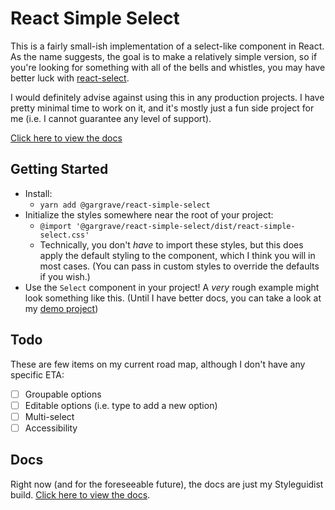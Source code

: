 # React Simple Select

This is a fairly small-ish implementation of a select-like component in React.
As the name suggests, the goal is to make a relatively simple version, so if
you're looking for something with all of the bells and whistles, you may have
better luck with [react-select](https://github.com/JedWatson/react-select).

I would definitely advise against using this in any production projects. I have
pretty minimal time to work on it, and it's mostly just a fun side project for
me (i.e. I cannot guarantee any level of support).

[Click here to view the docs](https://gargrave.github.io/react-simple-select)

## Getting Started

- Install:
  - `yarn add @gargrave/react-simple-select`
- Initialize the styles somewhere near the root of your project:
  - `@import '@gargrave/react-simple-select/dist/react-simple-select.css'`
  - Technically, you don't _have_ to import these styles, but this does
    apply the default styling to the component, which I think you will in
    most cases. (You can pass in custom styles to override the defaults if
    you wish.)
- Use the `Select` component in your project! A _very_ rough example might
  look something like this. (Until I have better docs, you can take a look at my
  [demo project](https://github.com/gargrave/react-simple-select-demo/blob/master/src/demo/DemoTS.tsx))

## Todo

These are few items on my current road map, although I don't have any specific ETA:

- [ ] Groupable options
- [ ] Editable options (i.e. type to add a new option)
- [ ] Multi-select
- [ ] Accessibility

## Docs

Right now (and for the foreseeable future), the docs are just my Styleguidist build.
[Click here to view the docs](https://gargrave.github.io/react-simple-select).
